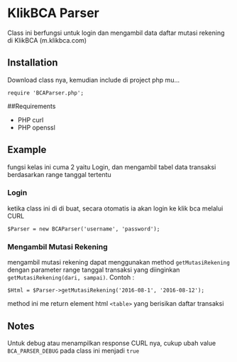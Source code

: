 # KlikBCA Parser
Class ini berfungsi untuk login dan mengambil data daftar mutasi rekening di KlikBCA (m.klikbca.com)

## Installation
Download class nya, kemudian include di project php mu...
	
	require 'BCAParser.php';

##Requirements
* PHP curl
* PHP openssl


## Example
fungsi kelas ini cuma 2 yaitu Login, dan mengambil tabel data transaksi berdasarkan range tanggal tertentu

### Login
ketika class ini di di buat, secara otomatis ia akan login ke klik bca melalui CURL

	$Parser = new BCAParser('username', 'password');
	
### Mengambil Mutasi Rekening
mengambil mutasi rekening dapat menggunakan method `getMutasiRekening` dengan parameter range tanggal transaksi yang diinginkan `getMutasiRekening(dari, sampai)`. Contoh :
	
	$Html = $Parser->getMutasiRekening('2016-08-1', '2016-08-12');

method ini me return element html `<table>` yang berisikan daftar transaksi

## Notes
Untuk debug atau menampilkan response CURL nya, cukup ubah value `BCA_PARSER_DEBUG` pada class ini menjadi `true`